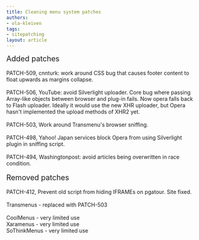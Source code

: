 ```yaml
---
title: Cleaning menu system patches
authors:
- ola-kleiven
tags:
- sitepatching
layout: article
---
```

<span style="font-size: 140%">Added patches</span><br/><br/>PATCH-509, cnnturk: work around CSS bug that causes footer content to float upwards as margins collapse.<br/><br/>PATCH-506, YouTube: avoid Silverlight uploader. Core bug where passing Array-like objects between browser and plug-in fails. Now opera falls back to Flash uploader. Ideally it would use the new XHR uploader, but Opera hasn&#39;t implemented the upload methods of XHR2 yet.<br/><br/>PATCH-503, Work around Transmenu&#39;s browser sniffing.<br/><br/>PATCH-498, Yahoo! Japan services block Opera from using Silverlight plugin in sniffing script.<br/><br/>PATCH-494, Washingtonpost: avoid articles being overwritten in race condition.<br/> <br/><span style="font-size: 140%">Removed patches</span><br/><br/>PATCH-412, Prevent old script from hiding IFRAMEs on pgatour. Site fixed.<br/><br/>Transmenus - replaced with PATCH-503<br/><br/>CoolMenus - very limited use<br/>Xaramenus - very limited use<br/>SoThinkMenus - very limited use

